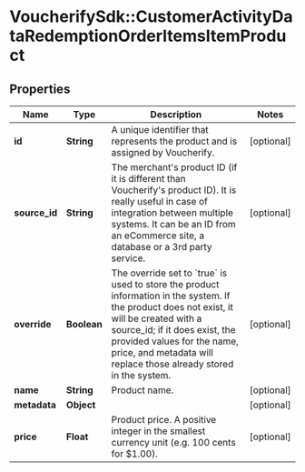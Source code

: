 # VoucherifySdk::CustomerActivityDataRedemptionOrderItemsItemProduct

## Properties

| Name | Type | Description | Notes |
| ---- | ---- | ----------- | ----- |
| **id** | **String** | A unique identifier that represents the product and is assigned by Voucherify. | [optional] |
| **source_id** | **String** | The merchant&#39;s product ID (if it is different than Voucherify&#39;s product ID). It is really useful in case of integration between multiple systems. It can be an ID from an eCommerce site, a database or a 3rd party service. | [optional] |
| **override** | **Boolean** | The override set to &#x60;true&#x60; is used to store the product information in the system. If the product does not exist, it will be created with a source_id; if it does exist, the provided values for the name, price, and metadata will replace those already stored in the system. | [optional] |
| **name** | **String** | Product name. | [optional] |
| **metadata** | **Object** |  | [optional] |
| **price** | **Float** | Product price. A positive integer in the smallest currency unit (e.g. 100 cents for $1.00). | [optional] |

